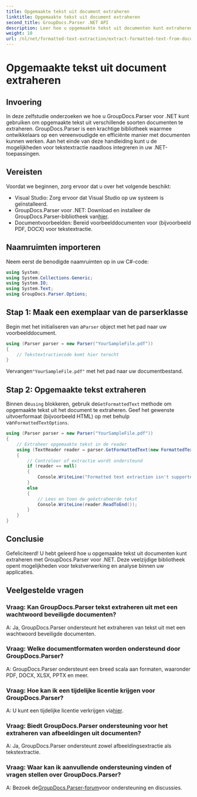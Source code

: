 ```yaml
---
title: Opgemaakte tekst uit document extraheren
linktitle: Opgemaakte tekst uit document extraheren
second_title: GroupDocs.Parser .NET API
description: Leer hoe u opgemaakte tekst uit documenten kunt extraheren met GroupDocs.Parser voor .NET. Eenvoudige en efficiënte tekstextractie voor uw toepassingen.
weight: 10
url: /nl/net/formatted-text-extraction/extract-formatted-text-from-document/
---
```


# Opgemaakte tekst uit document extraheren

## Invoering
In deze zelfstudie onderzoeken we hoe u GroupDocs.Parser voor .NET kunt gebruiken om opgemaakte tekst uit verschillende soorten documenten te extraheren. GroupDocs.Parser is een krachtige bibliotheek waarmee ontwikkelaars op een vereenvoudigde en efficiënte manier met documenten kunnen werken. Aan het einde van deze handleiding kunt u de mogelijkheden voor tekstextractie naadloos integreren in uw .NET-toepassingen.
## Vereisten
Voordat we beginnen, zorg ervoor dat u over het volgende beschikt:
- Visual Studio: Zorg ervoor dat Visual Studio op uw systeem is geïnstalleerd.
-  GroupDocs.Parser voor .NET: Download en installeer de GroupDocs.Parser-bibliotheek van[hier](https://releases.groupdocs.com/parser/net/).
- Documentvoorbeelden: Bereid voorbeelddocumenten voor (bijvoorbeeld PDF, DOCX) voor tekstextractie.
## Naamruimten importeren
Neem eerst de benodigde naamruimten op in uw C#-code:
```csharp
using System;
using System.Collections.Generic;
using System.IO;
using System.Text;
using GroupDocs.Parser.Options;
```
## Stap 1: Maak een exemplaar van de parserklasse
 Begin met het initialiseren van a`Parser` object met het pad naar uw voorbeelddocument.
```csharp
using (Parser parser = new Parser("YourSampleFile.pdf"))
{
    // Tekstextractiecode komt hier terecht
}
```
 Vervangen`"YourSampleFile.pdf"` met het pad naar uw documentbestand.

## Stap 2: Opgemaakte tekst extraheren
 Binnen de`using` blokkeren, gebruik de`GetFormattedText` methode om opgemaakte tekst uit het document te extraheren. Geef het gewenste uitvoerformaat (bijvoorbeeld HTML) op met behulp van`FormattedTextOptions`.
```csharp
using (Parser parser = new Parser("YourSampleFile.pdf"))
{
    // Extraheer opgemaakte tekst in de reader
    using (TextReader reader = parser.GetFormattedText(new FormattedTextOptions(FormattedTextMode.Html)))
    {
        // Controleer of extractie wordt ondersteund
        if (reader == null)
        {
            Console.WriteLine("Formatted text extraction isn't supported.");
        }
        else
        {
            // Lees en toon de geëxtraheerde tekst
            Console.WriteLine(reader.ReadToEnd());
        }
    }
}
```

## Conclusie
Gefeliciteerd! U hebt geleerd hoe u opgemaakte tekst uit documenten kunt extraheren met GroupDocs.Parser voor .NET. Deze veelzijdige bibliotheek opent mogelijkheden voor tekstverwerking en analyse binnen uw applicaties.

## Veelgestelde vragen
### Vraag: Kan GroupDocs.Parser tekst extraheren uit met een wachtwoord beveiligde documenten?
A: Ja, GroupDocs.Parser ondersteunt het extraheren van tekst uit met een wachtwoord beveiligde documenten.
### Vraag: Welke documentformaten worden ondersteund door GroupDocs.Parser?
A: GroupDocs.Parser ondersteunt een breed scala aan formaten, waaronder PDF, DOCX, XLSX, PPTX en meer.
### Vraag: Hoe kan ik een tijdelijke licentie krijgen voor GroupDocs.Parser?
 A: U kunt een tijdelijke licentie verkrijgen via[hier](https://purchase.groupdocs.com/temporary-license/).
### Vraag: Biedt GroupDocs.Parser ondersteuning voor het extraheren van afbeeldingen uit documenten?
A: Ja, GroupDocs.Parser ondersteunt zowel afbeeldingsextractie als tekstextractie.
### Vraag: Waar kan ik aanvullende ondersteuning vinden of vragen stellen over GroupDocs.Parser?
 A: Bezoek de[GroupDocs.Parser-forum](https://forum.groupdocs.com/c/parser/17)voor ondersteuning en discussies.